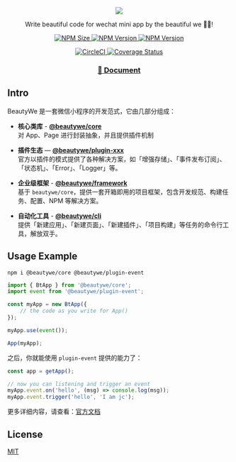 <p align="center">
  <a href="https://beautywe.github.io/docs">
      <img src="https://img.yzcdn.cn/public_files/2019/04/27/49f46c53afd62f9cebcbcf13b091acbb.png?imageView2/2/h/180">
  </a>
</p>

<p align="center">
  Write beautiful code for wechat mini app by the beautiful we 👨‍💻‍!
</p>

<p align="center">
  <a href="https://www.npmjs.com/package/@beautywe/core">
    <img alt="NPM Size" src="https://img.shields.io/bundlephobia/minzip/@beautywe/core.svg">
  </a>
  <a href="https://www.npmjs.com/package/@beautywe/core">
    <img alt="NPM Version" src="https://img.shields.io/npm/v/@beautywe/core.svg">
  </a>
  <a href="https://www.npmjs.com/package/@beautywe/core">
    <img alt="NPM Version" src="https://img.shields.io/npm/dm/@beautywe/core.svg">
  </a>
</p>

<p align="center">
  <a href="https://circleci.com/gh/beautywe/beautywe">
    <img alt="CircleCI" src="https://img.shields.io/circleci/project/github/beautywe/beautywe/master.svg">
  </a>
  <a href='https://coveralls.io/github/beautywe/beautywe?branch=master'>
    <img src='https://coveralls.io/repos/github/beautywe/beautywe/badge.svg?branch=master' alt='Coverage Status' />
  </a>
</p>

<h3 align="center">
  <a href="https://beautywe.github.io/docs">📖 Document</a>
</h3>

## Intro

BeautyWe 是一套微信小程序的开发范式，它由几部分组成：

* **核心类库** - [**@beautywe/core**](https://www.npmjs.com/package/@beautywe/core)    
    对 App、Page 进行封装抽象，并且提供插件机制

* **插件生态** — [**@beautywe/plugin-xxx**](https://www.npmjs.com/search?q=keywords%3Abeautywe-plugin)    
官方以插件的模式提供了各种解决方案，如「增强存储」、「事件发布订阅」、「状态机」、「Error」、「Logger」等。

* **企业级框架** - [**@beautywe/framework**](https://www.npmjs.com/package/@beautywe/framework)    
    基于 `beautywe/core`，提供一套开箱即用的项目框架，包含开发规范、构建任务、配置、NPM 等解决方案。

* **自动化工具** - [**@beautywe/cli**](https://www.npmjs.com/package/@beautywe/cli)    
    提供「新建应用」、「新建页面」、「新建插件」、「项目构建」等任务的命令行工具，解放双手。

## Usage Example

```
npm i @beautywe/core @beautywe/plugin-event
```

```javascript
import { BtApp } from '@beautywe/core';
import event from '@beautywe/plugin-event';

const myApp = new BtApp({
    // the code as you write for App()
});

myApp.use(event());

App(myApp);
```

之后，你就能使用 `plugin-event` 提供的能力了：

```javascript
const app = getApp();

// now you can listening and trigger an event
myApp.event.on('hello', (msg) => console.log(msg));
myApp.event.trigger('hello', 'I am jc');
```

更多详细内容，请查看：[官方文档](https://beautywe.github.io/docs)

## License
[MIT](LICENSE)
